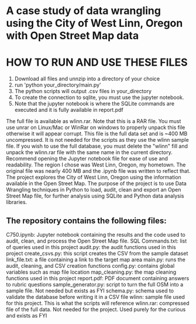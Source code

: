 # A case study of data wrangling using the City of West Linn, Oregon with Open Street Map data

# HOW TO RUN AND USE THESE FILES
1. Download all files and unnzip into a directory of your choice
2. run 'python your_directory/main.py'
3. The python scripts will output .csv files in your_directory
4. To create the connection to sqlite, you must use the jupyter notebook.
5. Note that the jupyter notebook is where the SQLite commands are executed and it is fully available in report.pdf

The full file is available as wlinn.rar. Note that this is a RAR file. You must use unrar on Linux/Mac or WinRar on windows to properly unpack this file otherwise it will appear corrupt. This file is the full data set and is ~400 MB uncompressed. It is not needed for the scripts as they use the wlinn sample file. If you wish to use the full database, you must delete the "wlinn" fill and unpack the wlinn.rar file with the same name in the current directory. Recommend opening the Jupyter notebook file for ease of use and readability. The region I chose was West Linn, Oregon, my hometown. The original file was nearly 400 MB and the .ipynb file was written to reflect that. The project explores the City of West Linn, Oregon using the information available in the Open Street Map. The purpose of the project is to use Data Wrangling techniques in Python to load, audit, clean and export an Open Street Map file, for further analysis using SQLite and Python data analysis libraries. 

## The repository contains the following files:

C750.ipynb: Jupyter notebook containing the results and the code used to audit, clean, and process the Open Street Map file.
SQL Commands.txt: list of queries used in this project
audit.py: the audit functions used in this project
create_csvs.py: this script creates the CSV from the sample dataset
link_file.txt: a file containing a link to the target map area
main.py: runs the audit, cleaning, and CSV creation functions
config.py: contains global variables such as map file location
map_cleaning.py: the map cleaning functions used in this project
report.pdf: PDF document containing answers to rubric questions
sample_generator.py: script to turn the full OSM into a sample file. Not needed but exists as FYI
schema.py: schema used to validate the database before writing it in a CSV file
wlinn: sample file used for this project. This is what the scripts will reference
wlinn.rar: compressed file of the full data. Not needed for the project. Used purely for the curious and exists as FYI
